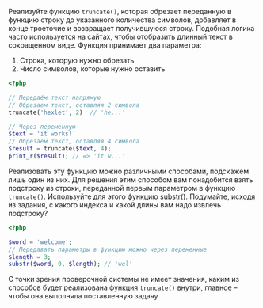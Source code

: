 Реализуйте функцию `truncate()`, которая обрезает переданную в функцию строку до указанного количества символов, добавляет в конце троеточие и возвращает получившуюся строку. Подобная логика часто используется на сайтах, чтобы отобразить длинный текст в сокращенном виде. Функция принимает два параметра:

1. Строка, которую нужно обрезать
2. Число символов, которые нужно оставить

```php
<?php

// Передаём текст напрямую
// Обрезаем текст, оставляя 2 символа
truncate('hexlet', 2)  // 'he...'

// Через переменную
$text = 'it works!'
// Обрезаем текст, оставляя 4 символа
$result = truncate($text, 4);
print_r($result); // => 'it w...'
```

Реализовать эту функцию можно различными способами, подскажем лишь один из них. Для решения этим способом вам понадобится взять подстроку из строки, переданной первым параметром в функцию `truncate()`. Используйте для этого функцию [substr()](https://www.php.net/manual/ru/function.substr.php). Подумайте, исходя из задания, с какого индекса и какой длины вам надо извлечь подстроку?

  ```php
  <?php

  $word = 'welcome';
  // Передавать параметры в функцию можно через переменные
  $length = 3;
  substr($word, 0, $length); // 'wel'
  ```

С точки зрения проверочной системы не имеет значения, каким из способов будет реализована функция `truncate()` внутри, главное – чтобы она выполняла поставленную задачу
